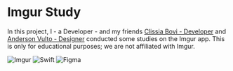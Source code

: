 # Imgur Study

In this project, I - a Developer - and my friends [Clissia Bovi - Developer](https://github.com/bovibc) and [Anderson Vulto - Designer](https://github.com/andersonvulto) conducted some studies on the Imgur app. This is only for educational purposes; we are not affiliated with Imgur.

![Imgur](https://a11ybadges.com/badge?logo=imgur) ![Swift](https://a11ybadges.com/badge?logo=swift) ![Figma](https://a11ybadges.com/badge?logo=figma)

